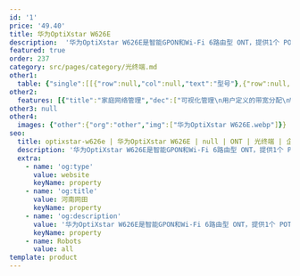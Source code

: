 ```yaml
---
id: '1'
price: '49.40'
title: 华为OptiXstar W626E
description:  '华为OptiXstar W626E是智能GPON和Wi-Fi 6路由型 ONT，提供1个 POTS 语音接口、4 个千兆以太网接口，1个USB接口和 2.4GHz和5GHz Wi-Fi 6技术。华为OptiXstar W626E实现FTTH组网场景下家庭用户的超宽带接入，其高性能的转发能力有效保障话音、数据和高清视频的业务体验，为FTTH部署提供理想的终端解决方案和面向未来的业务支撑能力。'
featured: true
order: 237
category: src/pages/category/光终端.md
other1: 
  table: {"single":[[{"row":null,"col":null,"text":"型号"},{"row":null,"col":null,"text":"华为OptiXstar W626E"}],[{"row":null,"col":null,"text":"尺寸（高×宽×深）"},{"row":null,"col":null,"text":"227.5mm x 165mm x 36mm（不带底座）\n237.5mm x 172.5mm x 105mm（带底座）"}],[{"row":null,"col":null,"text":"网络侧接口"},{"row":null,"col":null,"text":"GPON"}],[{"row":null,"col":null,"text":"用户侧接口"},{"row":null,"col":null,"text":"1电话+4千兆+1USB+2.4G&5G Wi-Fi 6"}],[{"row":null,"col":null,"text":"光纤接口"},{"row":null,"col":null,"text":"SC/UPC"}],[{"row":null,"col":null,"text":"指示灯"},{"row":null,"col":null,"text":"Power/PON/LOS/LAN/TEL/USB/WLAN/WPS"}],[{"row":null,"col":null,"text":"天线"},{"row":null,"col":null,"text":"内置天线"}],[{"row":null,"col":null,"text":"整机供电"},{"row":null,"col":null,"text":"11V DC ～14V DC, 1.5A"}],[{"row":null,"col":null,"text":"电源适配器额定输入范围"},{"row":null,"col":null,"text":"150V AC ～ 264V AC，50/60Hz"}],[{"row":null,"col":null,"text":"最大功耗"},{"row":null,"col":null,"text":"18W"}],[{"row":null,"col":null,"text":"重量"},{"row":null,"col":null,"text":"约650g"}],[{"row":null,"col":null,"text":"安装方式"},{"row":null,"col":null,"text":"桌面或者挂墙"}],[{"row":null,"col":null,"text":"工作环境温度"},{"row":null,"col":null,"text":"0°C ~ +40°C"}],[{"row":null,"col":null,"text":"工作环境湿度"},{"row":null,"col":null,"text":"5% RH ～ 95% RH，非凝结"}]]}
other2:
  features: [{"title":"家庭网络管理","dec":["可视化管理\n用户定义的带宽分配\nWi-Fi优化&Wi-Fi漫游\nWi-Fi运维\n智能识别和抗干扰"]},{"title":"智能业务","dec":["防蹭网\nWi-Fi定时开关\nWi-Fi智能共享：Portal、802.1x\n认证基于Soft GRE的Wi-Fi"]},{"title":"智能运维","dec":["IPTV视频质量诊断(VMOS&eMDI)\nOLT发起的流氓ONT检测和隔离\n呼叫仿真/内、外线测试\nPPPOE/DHCP仿真测试\n一键诊断(Web)"]}]
other3: null
other4:
  images: {"other":{"org":"other","img":["华为OptiXstar W626E.webp"]}}
seo:
  title: optixstar-w626e | 华为OptiXstar W626E | null | ONT | 光终端 | 企业光网络
  description: '华为OptiXstar W626E是智能GPON和Wi-Fi 6路由型 ONT，提供1个 POTS 语音接口、4 个千兆以太网接口，1个USB接口和 2.4GHz和5GHz Wi-Fi 6技术。华为OptiXstar W626E实现FTTH组网场景下家庭用户的超宽带接入，其高性能的转发能力有效保障话音、数据和高清视频的业务体验，为FTTH部署提供理想的终端解决方案和面向未来的业务支撑能力。'
  extra:
    - name: 'og:type'
      value: website
      keyName: property
    - name: 'og:title'
      value: 河南网田
      keyName: property
    - name: 'og:description'
      value: '华为OptiXstar W626E是智能GPON和Wi-Fi 6路由型 ONT，提供1个 POTS 语音接口、4 个千兆以太网接口，1个USB接口和 2.4GHz和5GHz Wi-Fi 6技术。华为OptiXstar W626E实现FTTH组网场景下家庭用户的超宽带接入，其高性能的转发能力有效保障话音、数据和高清视频的业务体验，为FTTH部署提供理想的终端解决方案和面向未来的业务支撑能力。'
      keyName: property
    - name: Robots
      value: all
template: product
---
```

